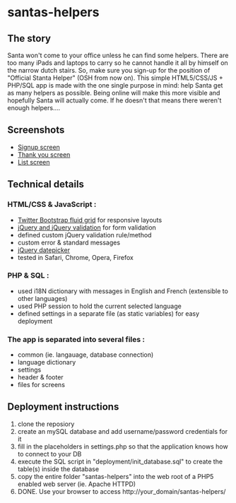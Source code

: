 santas-helpers
==============

The story
-------

Santa won't come to your office unless he can find some helpers. There are too many
iPads and laptops to carry so he cannot handle it all by himself on the narrow dutch stairs.
So, make sure you sign-up for the position of "Official Stanta Helper" (OSH from now on).
This simple  HTML5/CSS/JS + PHP/SQL app is made with the one single purpose in mind: help Santa
get as many helpers as possible. Being online will make this more visible and hopefully Santa
will actually come. If he doesn't that means there weren't enough helpers....

Screenshots
-------

* [Signup screen](https://github.com/stelianaguta/santas-helpers/blob/master/screenshots/santas_helpers_signup.png)
* [Thank you screen](https://github.com/stelianaguta/santas-helpers/blob/master/screenshots/santas_helpers_thankyou.png)
* [List screen](https://github.com/stelianaguta/santas-helpers/blob/master/screenshots/santas_helpers_list.png)

Technical details
-------

### HTML/CSS & JavaScript :
* [Twitter Bootstrap fluid grid](http://twitter.github.com/bootstrap/scaffolding.html#fluidGridSystem) for responsive layouts 
* [jQuery and jQuery validation](http://docs.jquery.com/Plugins/Validation) for form validation
* defined custom jQuery validation rule/method
* custom error & standard messages
* [jQuery datepicker](http://jqueryui.com/datepicker/)
* tested in Safari, Chrome, Opera, Firefox

### PHP & SQL :
* used i18N dictionary with messages in English and French (extensible to other languages)
* used PHP session to hold the current selected language
* defined settings in a separate file (as static variables) for easy deployment
	
### The app is separated into several files : 
* common  (ie. langauage, database connection)
* language dictionary
* settings
* header & footer
* files for screens

Deployment instructions
-------
1. clone the reposiory
2. create an mySQL database and add username/password credentials for it
3. fill in the placeholders in settings.php so that the application knows how to connect to your DB
4. execute the SQL script in "deployment/init_database.sql" to create the table(s) inside the database 
5. copy the entire folder "santas-helpers" into the web root of a PHP5 enabled web server (ie. Apache HTTPD)
6. DONE. Use your browser to access http://your_domain/santas-helpers/  